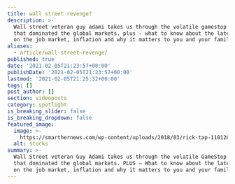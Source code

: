 ```yaml
---
title: wall street revenge?
description: >-
  Wall street veteran guy adami takes us through the volatile gamestop trade
  that dominated the global markets. plus - what to know about the latest data
  on the job market, inflation and why it matters to you and your family.
aliases:
  - article/wall-street-revenge/
published: true
date: '2021-02-05T21:23:57+00:00'
publishDate: '2021-02-05T21:23:57+00:00'
lastmod: '2021-02-05T21:25:32+00:00'
tags: []
post_author: []
section: videoposts
category: spotlight
is_breaking_slider: false
is_breaking_dropdown: false
featured_image:
  image: >-
    https://smarthernews.com/wp-content/uploads/2018/03/rick-tap-110126-unsplash-scaled.jpg
  alt: stocks
summary: >-
  Wall Street veteran Guy Adami takes us through the volatile GameStop trade
  that dominated the global markets. PLUS – What to know about the latest data
  on the job market, inflation and why it matters to you and your family.
---
```

